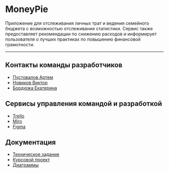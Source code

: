# MoneyPie
Приложение для отслеживания личных трат и ведения семейного бюджета с возможностью отслеживания статистики. Сервис также предоставляет рекомендации по снижению расходов и информирует пользователя о лучших практиках по повышению финансовой грамотности.
***

## Kонтакты команды разработчиков
- [Пустовалов Артем](https://github.com/pustart)
- [Новиков Виктор](https://github.com/qlbili)
- [Бордюжа Екатерина](https://github.com/userkatrishaa)


## Сервисы управления командой и разработкой
- [Trello](https://trello.com/b/N00qtBy0/dev-tasks)
- [Miro](https://miro.com/app/board/uXjVPg7Ydy4=/)
- [Figma](https://www.figma.com/file/sSEitvomcGrNhRZSfyei1C/Logo-development?node-id=0%3A1&t=bOE8AeAarE1Qm5mk-1)

## Документация
- [Техническое задание](documentation/Technical_task_MoneyPie.pdf)
- [Курсовой проект](documentation/Course_work_MoneyPie.pdf)
- [Диаграммы]()
